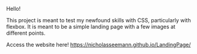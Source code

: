 Hello! 

This project is meant to test my newfound skills with CSS, particularly with flexbox. It is meant to be a simple landing page with a few images at different points.

Access the website here!
https://nicholasseemann.github.io/LandingPage/